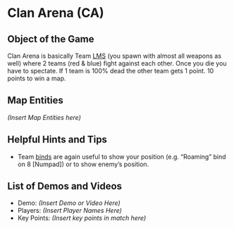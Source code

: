 Clan Arena (CA)
===============

Object of the Game
------------------

Clan Arena is basically Team [LMS](Last_Man_Standing) (you spawn with almost all weapons as well) where 2 teams (red & blue) fight against each other. Once you die you have to spectate. If 1 team is 100% dead the other team gets 1 point. 10 points to win a map.

Map Entities
------------

_(Insert Map Entities here)_

Helpful Hints and Tips
----------------------

- Team [binds](../binds) are again useful to show your position (e.g. “Roaming” bind on 8 [Numpad]) or to show enemy’s position.

List of Demos and Videos
------------------------

-   Demo: _(Insert Demo or Video Here)_
-   Players: _(Insert Player Names Here)_
-   Key Points: _(Insert key points in match here)_

